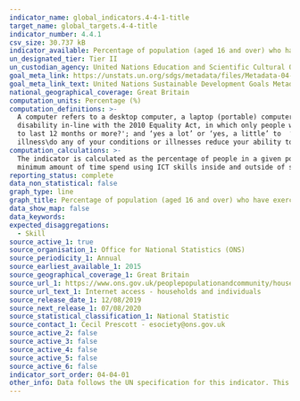 ```yaml
---
indicator_name: global_indicators.4-4-1-title
target_name: global_targets.4-4-title
indicator_number: 4.4.1
csv_size: 30.737 kB
indicator_available: Percentage of population (aged 16 and over) who have exercised information and communication technology (ICT) skills in the previous 12 months, by type of skill
un_designated_tier: Tier II
un_custodian_agency: United Nations Education and Scientific Cultural Organisation - Institute of Statistics (UNESCO-UIS)
goal_meta_link: https://unstats.un.org/sdgs/metadata/files/Metadata-04-04-01.pdf
goal_meta_link_text: United Nations Sustainable Development Goals Metadata (PDF 214 KB)
national_geographical_coverage: Great Britain
computation_units: Percentage (%)
computation_definitions: >-
  A computer refers to a desktop computer, a laptop (portable) computer or a tablet (or similar handheld computer). It does not include equipment with some embedded computing abilities, such as smart TV sets or mobile phones. The ‘Disability’ break-down follows the harmonised definition of
  disability in-line with the 2010 Equality Act, in which only people who answer ‘yes’ to the question ‘Do you have any physical or mental health conditions or illnesses lasting or expected
  to last 12 months or more?'; and ‘yes a lot’ or ‘yes, a little’ to  ‘Does your condition or
  illness\do any of your conditions or illnesses reduce your ability to carry-out day-to-day activities?'; are classified as ‘Disabled’, here presented as ‘Limiting long-term illness or disability’.
computation_calculations: >-
  The indicator is calculated as the percentage of people in a given population who have responded ‘yes’ to a selected number of variables e.g. the use of ICT skills in various subject areas or learning domains, the use of ICT skills inside or outside of school and/or workplace, the
  minimum amount of time spend using ICT skills inside and outside of school and/or workplace, availability of internet access inside or outside of school and/or workplace, etc.
reporting_status: complete
data_non_statistical: false
graph_type: line
graph_title: Percentage of population (aged 16 and over) who have exercised information and communication technology (ICT) skills in the previous 12 months, by type of skill
data_show_map: false
data_keywords:  
expected_disaggregations:
  - Skill
source_active_1: true
source_organisation_1: Office for National Statistics (ONS)
source_periodicity_1: Annual
source_earliest_available_1: 2015
source_geographical_coverage_1: Great Britain
source_url_1: https://www.ons.gov.uk/peoplepopulationandcommunity/householdcharacteristics/homeinternetandsocialmediausage/datasets/internetaccesshouseholdsandindividualsreferencetables
source_url_text_1: Internet access - households and individuals
source_release_date_1: 12/08/2019
source_next_release_1: 07/08/2020
source_statistical_classification_1: National Statistic
source_contact_1: Cecil Prescott - esociety@ons.gov.uk
source_active_2: false
source_active_3: false
source_active_4: false
source_active_5: false
source_active_6: false
indicator_sort_order: 04-04-01
other_info: Data follows the UN specification for this indicator. This indicator has been identified in collaboration with topic experts.
---
```


